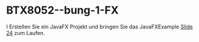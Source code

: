 # BTX8052--bung-1-FX

I Erstellen Sie ein JavaFX Projekt und bringen Sie das
JavaFXExample [Slide 24](https://web.ti.bfh.ch/~lhp2/pm/pdf/topic01.pdf) zum Laufen.
